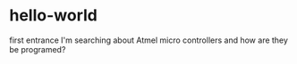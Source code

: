 # hello-world
first entrance
I'm searching about Atmel micro controllers and how are they be programed?
